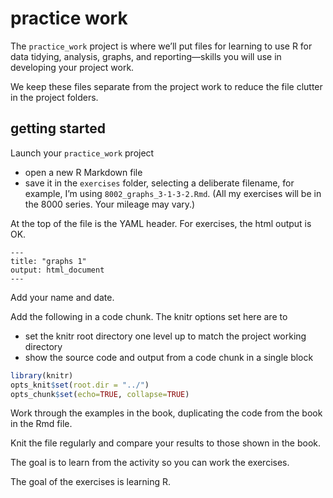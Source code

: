 
# practice work

The `practice_work` project is where we’ll put files for learning to use
R for data tidying, analysis, graphs, and reporting—skills you will use
in developing your project work.

We keep these files separate from the project work to reduce the file
clutter in the project folders.

## getting started

Launch your `practice_work` project

  - open a new R Markdown file
  - save it in the `exercises` folder, selecting a deliberate filename,
    for example, I’m using `8002_graphs_3-1-3-2.Rmd`. (All my exercises
    will be in the 8000 series. Your mileage may vary.)

At the top of the file is the YAML header. For exercises, the html
output is OK.

    ---
    title: "graphs 1"
    output: html_document
    ---

Add your name and date.

Add the following in a code chunk. The knitr options set here are to

  - set the knitr root directory one level up to match the project
    working directory
  - show the source code and output from a code chunk in a single block

<!-- end list -->

``` r
library(knitr)
opts_knit$set(root.dir = "../")
opts_chunk$set(echo=TRUE, collapse=TRUE)
```

Work through the examples in the book, duplicating the code from the
book in the Rmd file.

Knit the file regularly and compare your results to those shown in the
book.

The goal is to learn from the activity so you can work the exercises.

The goal of the exercises is learning R.
